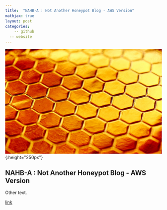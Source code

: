 ```yaml
---
title:  "NAHB-A : Not Another Honeypot Blog - AWS Version"
mathjax: true
layout: post
categories: 
	-- github
  -- website
---
```

![Honey](_posts/assets/honey.jpg){:height="250px"}

## NAHB-A : Not Another Honeypot Blog - AWS Version

Other text.

[link](https://github.com/matthewomccorkle)
